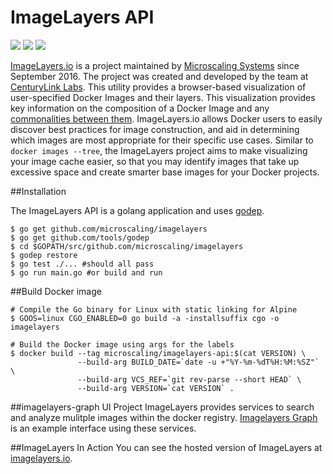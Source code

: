 # ImageLayers API

[![](https://badge.imagelayers.io/microscaling/imagelayers-api.svg)](https://imagelayers.io/?images=microscaling/imagelayers-api:latest 'Get your own badge on imagelayers.io') [![](https://images.microbadger.com/badges/version/microscaling/imagelayers-api.svg)](http://microbadger.com/images/microscaling/imagelayers-api "Get your own version badge on microbadger.com") [![](https://images.microbadger.com/badges/commit/microscaling/imagelayers-api.svg)](http://microbadger.com/images/microscaling/imagelayers-api "Get your own commit badge on microbadger.com")

[ImageLayers.io](https://imagelayers.io) is a project maintained by [Microscaling Systems](https://microscaling.com) since September 2016. The project was created and developed by the team at [CenturyLink Labs](http://www.centurylinklabs.com/). This utility provides a browser-based visualization of user-specified Docker Images and their layers. This visualization provides key information on the composition of a Docker Image and any [commonalities between them](https://imagelayers.io/?images=java:latest,golang:latest,node:latest,python:latest,php:latest,ruby:latest). ImageLayers.io allows Docker users to easily discover best practices for image construction, and aid in determining which images are most appropriate for their specific use cases.  Similar to  ```docker images --tree```, the ImageLayers project aims to make visualizing your image cache easier, so that you may identify images that take up excessive space and create smarter base images for your Docker projects.

##Installation

The ImageLayers API is a golang application and uses [godep](https://github.com/tools/godep).

```
$ go get github.com/microscaling/imagelayers
$ go get github.com/tools/godep
$ cd $GOPATH/src/github.com/microscaling/imagelayers
$ godep restore
$ go test ./... #should all pass
$ go run main.go #or build and run
```

##Build Docker image

```
# Compile the Go binary for Linux with static linking for Alpine
$ GOOS=linux CGO_ENABLED=0 go build -a -installsuffix cgo -o imagelayers

# Build the Docker image using args for the labels
$ docker build --tag microscaling/imagelayers-api:$(cat VERSION) \
               --build-arg BUILD_DATE=`date -u +"%Y-%m-%dT%H:%M:%SZ"` \
               --build-arg VCS_REF=`git rev-parse --short HEAD` \
               --build-arg VERSION=`cat VERSION` .
```

##imagelayers-graph UI Project
ImageLayers provides services to search and analyze mulitple images within the docker registry. [Imagelayers Graph](https://github.com/microscaling/imagelayers-graph/) is an example interface using these services.

##ImageLayers In Action
You can see the hosted version of ImageLayers at [imagelayers.io](https://imagelayers.io).
